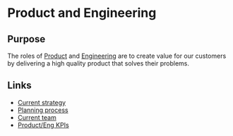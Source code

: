 # Product and Engineering

## Purpose

The roles of [Product](product/index.md) and [Engineering](engineering/index.md) are to create value for our customers by delivering a high quality product that solves their problems.

## Links

- [Current strategy](strategy.md)
- [Planning process](planning-process.md)
- [Current team](team.md)
- [Product/Eng KPIs](https://sourcegraph.looker.com/boards/20)
